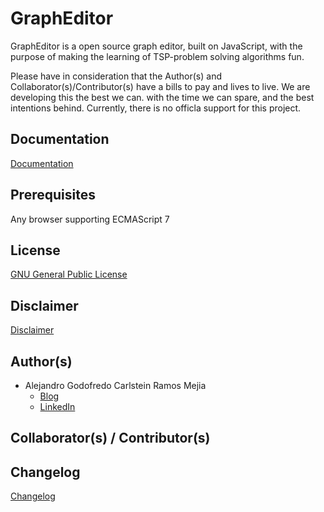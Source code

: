 # GraphEditor

GraphEditor is a open source graph editor, built on JavaScript, with the purpose of making 
the learning of TSP-problem solving algorithms fun.

Please have in consideration that the Author(s) and Collaborator(s)/Contributor(s) have a bills to pay and lives to live.
We are developing this the best we can. with the time we can spare, and the best intentions behind.
Currently, there is no officla support for this project.

## Documentation

[Documentation](documentation/DOCUMENTATION.md)

## Prerequisites

Any browser supporting ECMAScript 7

## License

[GNU General Public License](LICENSE.md)

## Disclaimer

[Disclaimer](DISCLAIMER.md)

## Author(s)

- Alejandro Godofredo Carlstein Ramos Mejia
	- [Blog](http://www.acarlstein.com)
	- [LinkedIn](https://www.linkedin.com/in/acarlstein/)

## Collaborator(s) / Contributor(s)

## Changelog

[Changelog](CHANGELOG.md)